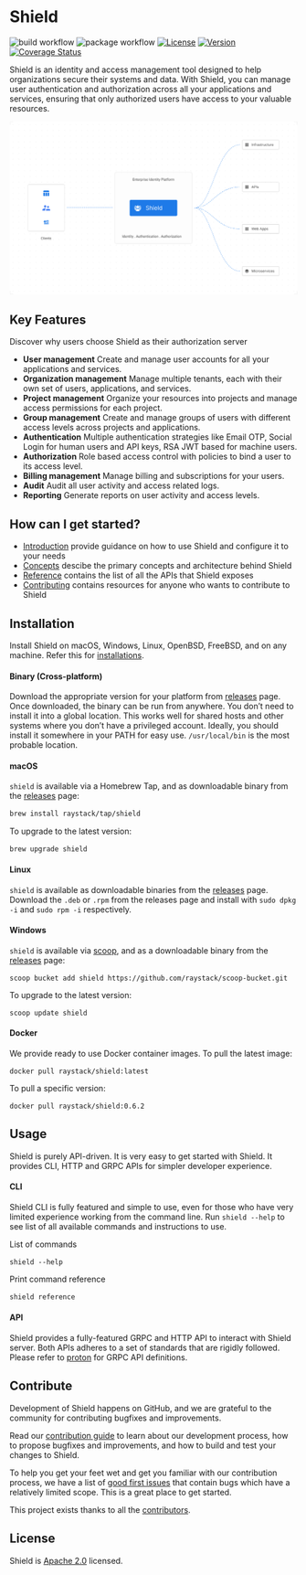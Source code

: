 # Shield

![build workflow](https://github.com/raystack/shield/actions/workflows/test.yml/badge.svg)
![package workflow](https://github.com/raystack/shield/actions/workflows/release.yml/badge.svg)
[![License](https://img.shields.io/badge/License-Apache%202.0-blue.svg?logo=apache)](LICENSE)
[![Version](https://img.shields.io/github/v/release/raystack/shield?logo=semantic-release)](Version)
[![Coverage Status](https://coveralls.io/repos/github/raystack/shield/badge.svg?branch=main)](https://coveralls.io/github/raystack/shield?branch=main)

Shield is an identity and access management tool designed to help organizations secure their systems and data. With Shield, you can manage user authentication and authorization across all your applications and services, ensuring that only authorized users have access to your valuable resources.

<p align="center"><img src="./docs/static/img/overview.svg" /></p>

## Key Features

Discover why users choose Shield as their authorization server

- **User management** Create and manage user accounts for all your applications and services.
- **Organization management** Manage multiple tenants, each with their own set of users, applications, and services.
- **Project management** Organize your resources into projects and manage access permissions for each project.
- **Group management** Create and manage groups of users with different access levels across projects and applications.
- **Authentication** Multiple authentication strategies like Email OTP, Social Login for human users and API keys, RSA JWT based for machine users.
- **Authorization** Role based access control with policies to bind a user to its access level.
- **Billing management** Manage billing and subscriptions for your users.
- **Audit** Audit all user activity and access related logs.
- **Reporting** Generate reports on user activity and access levels.

## How can I get started?

- [Introduction](docs/docs/introduction.md) provide guidance on how to use Shield and configure it to your needs
- [Concepts](docs/docs/concepts/architecture.md) descibe the primary concepts and architecture behind Shield
- [Reference](docs/docs/reference/api-definitions.md) contains the list of all the APIs that Shield exposes
- [Contributing](docs/docs/contribution/contribute.md) contains resources for anyone who wants to contribute to Shield

## Installation

Install Shield on macOS, Windows, Linux, OpenBSD, FreeBSD, and on any machine. Refer this for [installations](https://raystack.github.io/shield/docs/installation).

#### Binary (Cross-platform)

Download the appropriate version for your platform from [releases](https://github.com/raystack/shield/releases) page. Once downloaded, the binary can be run from anywhere.
You don’t need to install it into a global location. This works well for shared hosts and other systems where you don’t have a privileged account.
Ideally, you should install it somewhere in your PATH for easy use. `/usr/local/bin` is the most probable location.

#### macOS

`shield` is available via a Homebrew Tap, and as downloadable binary from the [releases](https://github.com/raystack/shield/releases/latest) page:

```sh
brew install raystack/tap/shield
```

To upgrade to the latest version:

```
brew upgrade shield
```

#### Linux

`shield` is available as downloadable binaries from the [releases](https://github.com/raystack/shield/releases/latest) page. Download the `.deb` or `.rpm` from the releases page and install with `sudo dpkg -i` and `sudo rpm -i` respectively.

#### Windows

`shield` is available via [scoop](https://scoop.sh/), and as a downloadable binary from the [releases](https://github.com/raystack/shield/releases/latest) page:

```
scoop bucket add shield https://github.com/raystack/scoop-bucket.git
```

To upgrade to the latest version:

```
scoop update shield
```

#### Docker

We provide ready to use Docker container images. To pull the latest image:

```
docker pull raystack/shield:latest
```

To pull a specific version:

```
docker pull raystack/shield:0.6.2
```

## Usage

Shield is purely API-driven. It is very easy to get started with Shield. It provides CLI, HTTP and GRPC APIs for simpler developer experience.

#### CLI

Shield CLI is fully featured and simple to use, even for those who have very limited experience working from the command line. Run `shield --help` to see list of all available commands and instructions to use.

List of commands

```
shield --help
```

Print command reference

```sh
shield reference
```

#### API

Shield provides a fully-featured GRPC and HTTP API to interact with Shield server. Both APIs adheres to a set of standards that are rigidly followed. Please refer to [proton](https://github.com/raystack/proton/tree/main/raystack/shield/v1beta1) for GRPC API definitions.

## Contribute

Development of Shield happens on GitHub, and we are grateful to the community for contributing bugfixes and
improvements.

Read our [contribution guide](https://raystack.github.io/shield/docs/contribute/contribution) to learn about our development process, how to propose
bugfixes and improvements, and how to build and test your changes to Shield.

To help you get your feet wet and get you familiar with our contribution process, we have a list of
[good first issues](https://github.com/raystack/shield/labels/good%20first%20issue) that contain bugs which have a relatively
limited scope. This is a great place to get started.

This project exists thanks to all the [contributors](https://github.com/raystack/shield/graphs/contributors).

## License

Shield is [Apache 2.0](LICENSE) licensed.
